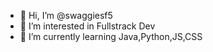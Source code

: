 - 👋 Hi, I’m @swaggiesf5
- 👀 I’m interested in Fullstrack Dev
- 🌱 I’m currently learning Java,Python,JS,CSS

<!---
swaggiesf5/swaggiesf5 is a ✨ special ✨ repository because its `README.md` (this file) appears on your GitHub profile.
You can click the Preview link to take a look at your changes.
--->
